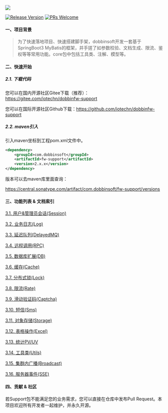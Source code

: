 ![](https://doc-1324075299.cos.ap-guangzhou.myqcloud.com/dobbinfw/banner.jpg)

[![Release Version](https://img.shields.io/badge/release-2.0.6-brightgreen.svg)](https://gitee.com/iotechn/dobbinfw-support) [![PRs Welcome](https://img.shields.io/badge/PRs-welcome-brightgreen.svg)](https://gitee.com/iotechn/unimall/pulls)

#### 一、项目背景 

> 为了快速落地项目、快速搭建脚手架，dobbinsoft开发一套基于SpringBoot3 MyBatis的框架，并手搓了如参数校验、文档生成、限流、鉴权等等常用功能。core包中包括工具类、注解、模型等。


#### 二、快速开始

##### 2.1. 下载代码

您可以在国内开源社区Gitee下载（推荐）：https://gitee.com/iotechn/dobbinfw-support

您可以在国际开源社区Github下载：https://github.com/iotechn/dobbinfw-support

##### 2.2. maven引入

引入maven坐标到工程pom.xml文件中。

```xml
<dependency>
    <groupId>com.dobbinsoft</groupId>
    <artifactId>fw-support</artifactId>
    <version>2.x.x</version>
</dependency>
```

版本可以去maven库里面查询：

https://central.sonatype.com/artifact/com.dobbinsoft/fw-support/versions

#### 三、功能列表 & 文档索引

[3.1. 用户&管理员会话(Session)](./doc/01.session.md) 

[3.2. 业务日志(Log)](./doc/02.log.md)

[3.3. 延迟队列(DelayedMQ)](./doc/03.delayed.md)

[3.4. 远程调用(RPC)](./doc/04.rpc.md)

[3.5. 数据库扩展(DB)](./doc/05.db.md)

[3.6. 缓存(Cache)](./doc/06.cache.md)

[3.7. 分布式锁(Lock)](./doc/07.lock.md)

[3.8. 限流(Rate)](./doc/08.rate.md)

[3.9. 滑动验证码(Captcha)](./doc/09.captcha.md)

[3.10. 短信(Sms)](./doc/10.sms.md)

[3.11. 对象存储(Storage)](./doc/11.storage.md)

[3.12. 表格操作(Excel)](./doc/12.excel.md)

[3.13. 统计PV/UV](./doc/13.tracking.md)

[3.14. 工具类(Utils)](./doc/14.utils.md)

[3.15. 集群内广播(Broadcast)](./doc/15.broadcast.md)

[3.16. 服务器事件(SSE)](./doc/16.sse.md)

#### 四、贡献 & 社区
若Support包不能满足您的业务需求，您可以直接在仓库中发布Pull Request。本项目欢迎所有开发者一起维护，并永久开源。